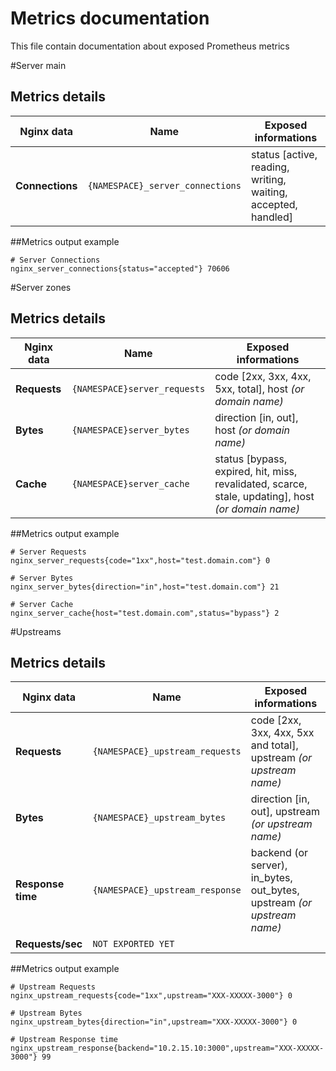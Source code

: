 # Metrics documentation
This file contain documentation about exposed Prometheus metrics

#Server main
## Metrics details
Nginx data         | Name                            | Exposed informations     
------------------ | ------------------------------- | ------------------------
 **Connections**   | `{NAMESPACE}_server_connections`| status [active, reading, writing, waiting, accepted, handled]

##Metrics output example
```
# Server Connections
nginx_server_connections{status="accepted"} 70606
```

#Server zones
## Metrics details
Nginx data         | Name                            | Exposed informations     
------------------ | ------------------------------- | ------------------------
 **Requests**      | `{NAMESPACE}server_requests`    | code [2xx, 3xx, 4xx, 5xx, total], host _(or domain name)_
 **Bytes**         | `{NAMESPACE}server_bytes`       | direction [in, out], host _(or domain name)_
 **Cache**         | `{NAMESPACE}server_cache`       | status [bypass, expired, hit, miss, revalidated, scarce, stale, updating], host _(or domain name)_

##Metrics output example
```
# Server Requests
nginx_server_requests{code="1xx",host="test.domain.com"} 0

# Server Bytes
nginx_server_bytes{direction="in",host="test.domain.com"} 21

# Server Cache
nginx_server_cache{host="test.domain.com",status="bypass"} 2
```

#Upstreams
## Metrics details
Nginx data         | Name                            | Exposed informations     
------------------ | ------------------------------- | ------------------------
 **Requests**      | `{NAMESPACE}_upstream_requests` | code [2xx, 3xx, 4xx, 5xx and total], upstream _(or upstream name)_
 **Bytes**         | `{NAMESPACE}_upstream_bytes`    | direction [in, out], upstream _(or upstream name)_
 **Response time** | `{NAMESPACE}_upstream_response` | backend (or server), in_bytes, out_bytes, upstream _(or upstream name)_
 **Requests/sec**  | `NOT EXPORTED YET`              |

##Metrics output example
```
# Upstream Requests
nginx_upstream_requests{code="1xx",upstream="XXX-XXXXX-3000"} 0

# Upstream Bytes
nginx_upstream_bytes{direction="in",upstream="XXX-XXXXX-3000"} 0

# Upstream Response time
nginx_upstream_response{backend="10.2.15.10:3000",upstream="XXX-XXXXX-3000"} 99
```
